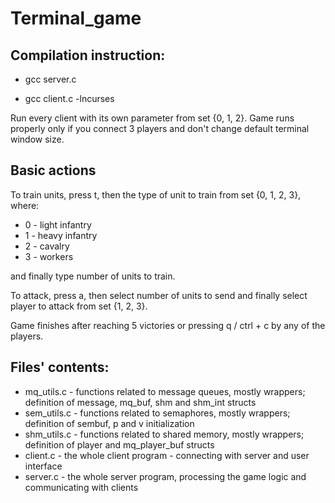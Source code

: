 # Terminal_game
## Compilation instruction:

* gcc server.c

* gcc client.c -lncurses


Run every client with its own parameter from set {0, 1, 2}.
Game runs properly only if you connect 3 players and don't change default terminal window size.

## Basic actions
To train units, press t, then the type of unit to train from set {0, 1, 2, 3}, where:
* 0 - light infantry
* 1 - heavy infantry
* 2 - cavalry
* 3 - workers

and finally type number of units to train.

To attack, press a, then select number of units to send and finally select player to attack from set {1, 2, 3}.

Game finishes after reaching 5 victories or pressing q / ctrl + c by any of the players.


## Files' contents:
* mq_utils.c - functions related to message queues, mostly wrappers; definition of message, mq_buf, shm and shm_int structs
* sem_utils.c - functions related to semaphores, mostly wrappers; definition of sembuf, p and v initialization
* shm_utils.c - functions related to shared memory, mostly wrappers; definition of player and mq_player_buf structs
* client.c - the whole client program - connecting with server and user interface
* server.c - the whole server program, processing the game logic and communicating with clients
